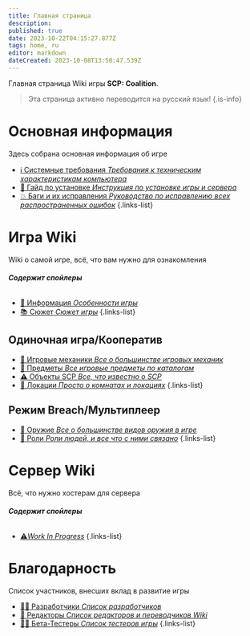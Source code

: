 ```yaml
---
title: Главная страница
description: 
published: true
date: 2023-10-22T04:15:27.877Z
tags: home, ru
editor: markdown
dateCreated: 2023-10-08T13:50:47.539Z
---
```


Главная страница Wiki игры **SCP: Coalition**.
> Эта страница активно переводится на русский язык!
{.is-info}

# Основная информация
Здесь собрана основная информация об игре

- [:information_source: Системные требования *Требования к техническим характеристикам компьютера*](/ru/install/requirements)
- [:scroll: Гайд по установке *Инструкция по установке игры и сервера*](/ru/install)
- [:boom: Баги и их исправления *Руководство по исправлению всех распространенных ошибок*](/ru/troubleshooting)
{.links-list}

# Игра Wiki

Wiki о самой игре, всё, что вам нужно для ознакомления
###### **Содержит спойлеры**
- [:bookmark_tabs: Информация *Особенности игры*](/ru/game)
- [:books: Сюжет *Сюжет игры*](/ru/game/plot)
{.links-list}

## Одиночная игра/Кооператив
- [:wrench: Игровые механики *Все о большинстве игровых механик*](/ru/game/mechanics)
- [:pizza: Предметы *Все игровые предметы по каталогам*](/ru/game/items)
- [:warning: Объекты SCP *Все, что известно о SCP*](/ru/game/scps)
- [:door: Локации *Просто о комнатах и локациях*](/ru/game/rooms)
{.links-list}

## Режим Breach/Мультиплеер
- [:gun: Оружие *Все о большинстве видов оружия в игре*](/ru/game/weapons)
- [:construction_worker: Роли *Роли людей, и все что с ними связано*](/ru/game/jobs)
{.links-list}

# Сервер Wiki
Всё, что нужно хостерам для сервера
###### **Содержит спойлеры**
- [:warning:*Work In Progress*](/ru/home/)
{.links-list}

# Благодарность
Список участников, внесших вклад в развитие игры
- [👨‍💻 Разработчики *Список разработчиков*](/ru/credits/devs)
- [📰 Редакторы *Список редакторов и переводчиков Wiki*](/ru/credits/edits)
- [:man_technologist: Бета-Тестеры *Список тестеров игры*](/ru/credits/testers)
{.links-list}
